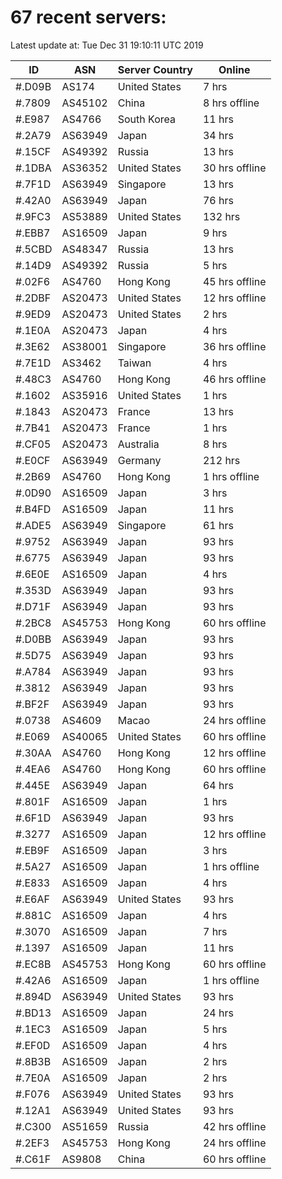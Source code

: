 # 67 recent servers:

Latest update at: Tue Dec 31 19:10:11 UTC 2019

| ID | ASN | Server Country | Online |
| -- | --- | -------------- | ------ |
| #.D09B | AS174 | United States | 7 hrs |
| #.7809 | AS45102 | China | 8 hrs offline |
| #.E987 | AS4766 | South Korea | 11 hrs |
| #.2A79 | AS63949 | Japan | 34 hrs |
| #.15CF | AS49392 | Russia | 13 hrs |
| #.1DBA | AS36352 | United States | 30 hrs offline |
| #.7F1D | AS63949 | Singapore | 13 hrs |
| #.42A0 | AS63949 | Japan | 76 hrs |
| #.9FC3 | AS53889 | United States | 132 hrs |
| #.EBB7 | AS16509 | Japan | 9 hrs |
| #.5CBD | AS48347 | Russia | 13 hrs |
| #.14D9 | AS49392 | Russia | 5 hrs |
| #.02F6 | AS4760 | Hong Kong | 45 hrs offline |
| #.2DBF | AS20473 | United States | 12 hrs offline |
| #.9ED9 | AS20473 | United States | 2 hrs |
| #.1E0A | AS20473 | Japan | 4 hrs |
| #.3E62 | AS38001 | Singapore | 36 hrs offline |
| #.7E1D | AS3462 | Taiwan | 4 hrs |
| #.48C3 | AS4760 | Hong Kong | 46 hrs offline |
| #.1602 | AS35916 | United States | 1 hrs |
| #.1843 | AS20473 | France | 13 hrs |
| #.7B41 | AS20473 | France | 1 hrs |
| #.CF05 | AS20473 | Australia | 8 hrs |
| #.E0CF | AS63949 | Germany | 212 hrs |
| #.2B69 | AS4760 | Hong Kong | 1 hrs offline |
| #.0D90 | AS16509 | Japan | 3 hrs |
| #.B4FD | AS16509 | Japan | 11 hrs |
| #.ADE5 | AS63949 | Singapore | 61 hrs |
| #.9752 | AS63949 | Japan | 93 hrs |
| #.6775 | AS63949 | Japan | 93 hrs |
| #.6E0E | AS16509 | Japan | 4 hrs |
| #.353D | AS63949 | Japan | 93 hrs |
| #.D71F | AS63949 | Japan | 93 hrs |
| #.2BC8 | AS45753 | Hong Kong | 60 hrs offline |
| #.D0BB | AS63949 | Japan | 93 hrs |
| #.5D75 | AS63949 | Japan | 93 hrs |
| #.A784 | AS63949 | Japan | 93 hrs |
| #.3812 | AS63949 | Japan | 93 hrs |
| #.BF2F | AS63949 | Japan | 93 hrs |
| #.0738 | AS4609 | Macao | 24 hrs offline |
| #.E069 | AS40065 | United States | 60 hrs offline |
| #.30AA | AS4760 | Hong Kong | 12 hrs offline |
| #.4EA6 | AS4760 | Hong Kong | 60 hrs offline |
| #.445E | AS63949 | Japan | 64 hrs |
| #.801F | AS16509 | Japan | 1 hrs |
| #.6F1D | AS63949 | Japan | 93 hrs |
| #.3277 | AS16509 | Japan | 12 hrs offline |
| #.EB9F | AS16509 | Japan | 3 hrs |
| #.5A27 | AS16509 | Japan | 1 hrs offline |
| #.E833 | AS16509 | Japan | 4 hrs |
| #.E6AF | AS63949 | United States | 93 hrs |
| #.881C | AS16509 | Japan | 4 hrs |
| #.3070 | AS16509 | Japan | 7 hrs |
| #.1397 | AS16509 | Japan | 11 hrs |
| #.EC8B | AS45753 | Hong Kong | 60 hrs offline |
| #.42A6 | AS16509 | Japan | 1 hrs offline |
| #.894D | AS63949 | United States | 93 hrs |
| #.BD13 | AS16509 | Japan | 24 hrs |
| #.1EC3 | AS16509 | Japan | 5 hrs |
| #.EF0D | AS16509 | Japan | 4 hrs |
| #.8B3B | AS16509 | Japan | 2 hrs |
| #.7E0A | AS16509 | Japan | 2 hrs |
| #.F076 | AS63949 | United States | 93 hrs |
| #.12A1 | AS63949 | United States | 93 hrs |
| #.C300 | AS51659 | Russia | 42 hrs offline |
| #.2EF3 | AS45753 | Hong Kong | 24 hrs offline |
| #.C61F | AS9808 | China | 60 hrs offline |

